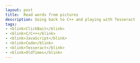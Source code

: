 ```yaml
---
layout: post
title:  Read words from pictures
description: Going back to C++ and playing with Tesseract
tags:
- <blink>ClickBait</blink>
- <blink>C/C++</blink>
- <blink>JavaScript</blink>
- <blink>Code</blink>
- <blink>Tesseract</blink>
- <blink>OldTimes</blink>
---
```

